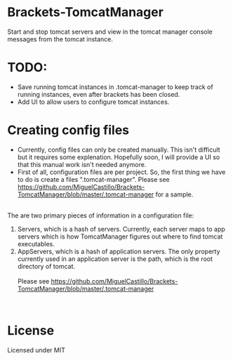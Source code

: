 Brackets-TomcatManager
======================

Start and stop tomcat servers and view in the tomcat manager console messages from the tomcat instance.
<br>


TODO:
======================
- Save running tomcat instances in .tomcat-manager to keep track of running instances, even after brackets has been closed.
- Add UI to allow users to configure tomcat instances.

Creating config files
======================
- Currently, config files can only be created manually.  This isn't difficult but it requires some explenation.  Hopefully soon, I will provide a UI so that this manual work isn't needed anymore.<br>
- First of all, configuration files are per project.  So, the first thing we have to do is create a files ".tomcat-manager".  Please see https://github.com/MiguelCastillo/Brackets-TomcatManager/blob/master/.tomcat-manager for a sample. <br><br>
  
The are two primary pieces of information in a configuration file: <br>
1. Servers, which is a hash of servers.  Currently, each server maps to app servers which is how TomcatManager figures out where to find tomcat executables.
2. AppServers, which is a hash of application servers.  The only property currently used in an application server is the path, which is the root directory of tomcat.
<br><br>
Please see https://github.com/MiguelCastillo/Brackets-TomcatManager/blob/master/.tomcat-manager
<br>

License
=====================
Licensed under MIT
